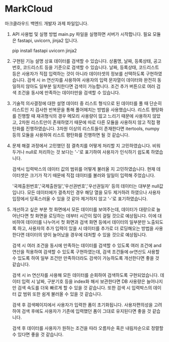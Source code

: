 # MarkCloud

마크클라우드 백엔드 개발자 과제 파일입니다.


1. API 사용법 및 실행 방법
   main.py 파일을 실행하면 서버가 시작합니다.
   필요 모듈은 fastapi, uvicorn, jinja2 입니다.
   
   pip install fastapi uvicorn jinja2
   
2. 구현된 기능 설명
   상표 데이터를 검색할 수 있습니다.
   상품명, 날짜, 등록상태, 공고번호, 코드리스트 등을 기준으로 검색할 수 있습니다.
   날짜, 등록상태, 코드리스트 등은 사용자가 직접 입력하는 것이 아니라 데이터셋의 정보를 선택하도록 구현하였습니다.
   검색 시 in 연산자를 사용하여 사용자의 입력 문자열이 데이터와 완전히 동일하지 않아도 일부분 일치한다면 검색이 가능합니다.
   조건 추가 버튼으로 여러 검색 조건을 동시에 만족하는 데이터만을 검색할 수 있습니다.
   
3. 기술적 의사결정에 대한 설명
   데이터 중 리스트 형식으로 된 데이터를 풀 때 단순히 리스트인 지 검사한 반복문을 통해 풀어헤치는 방법을 사용했습니다.
   리스트 평탕화를 진행할 때 재귀형식의 경우 메모리 사용량이 많고 느리기 때문에 사용하지 않았고,
   2차원 리스트만이 존재하였기 때문에 따로 다른 모듈을 사용하지 않고 직접 평탄화를 진행하였습니다.
   3차원 이상의 리스트들이 존재한다면 itertools, numpy 등의 모듈을 사용하여 리스트 평탄화를 진행하면 될 것 같습니다.
   
4. 문제 해결 과정에서 고민했던 점
   결측치를 어떻게 처리할 지 고민하였습니다. 비워두거나 null로 처리하는 것 보다는 '-'로 표기하여 사용자가 인식하기 쉽도록 하였습니다.
   
   검색시 입력박스의 데이터 값의 범위를 어떻게 불러올 지 고민하였습니다.
   현재 데이터셋은 크기가 작기 때문에 직접 데이터를 불러와 일일이 입력해 주었습니다.

   '국제출원번호','국제출원일','우선권번호','우선권일자' 등의 데이터는 대부분 null값입니다.
   모든 데이터에가 결측치인 경우 해당 열을 모두 제거하려 하였으나 사용자 입장에서 당혹스러울 수 있을 것 같아 제거하지 않고 '-'로 표기하였습니다.
   
5. 개선하고 싶은 부분
   첫 화면에서 모든 데이터를 보여주는데, 데이터가 대량으로 늘어난다면 첫 화면을 로딩하는 데부터 시간이 많이 걸릴 것으로 예상됩니다.
   이에 대비하여 데이터를 나누어서 첫 화면과 검색 화면 등에서 데이터의 일부분만 노출되도록 하고,
   사용자의 추가 입력이 있을 시 데이터를 추가로 더 로딩해오는 방법을 사용한다면 데이터의 양이 늘어났을 경우에 대처할 수 있을 것으로 예상됩니다.
   
   검색 시 여러 조건을 동시에 만족하는 데이터를 검색할 수 있도록 여러 조건에 and연산을 적용하여 검색할 수 있도록 구현하였는데,
   검색 조건들에 or연산도 사용할 수 있도록 하여 일부 조건만 만족하더라도 검색이 가능하도록 개선한다면 좋을 것 같습니다.
   
   검색 시 in 연산자를 사용해 모든 데이터를 순회하여 검색하도록 구현되었습니다.
   데이터 입력 시 날짜, 구분기호 등을 index화 해서 보관한다면 DB 사용량은 늘어나지만 검색 속도를 더욱 빠르게 할 수 있을 것 같습니다.
   또한 검색 시 입력박스의 데이터 값 범위 또한 쉼게 불러올 수 있을 것 같습니다.

   검색 후 검색페이지에서 사용자가 입력한 폼이 초기화됩니다. 사용자편의성을 고려하여 검색 후에도 사용자가 기존에 입력했던 폼이 그대로 유지된다면 좋을 것 같습니다.

   검색 후 데이터를 사용자가 원하는 조건을 따라 오름차순 혹은 내림차순으로 정렬할 수 있다면 좋을 것 같습니다.

   
